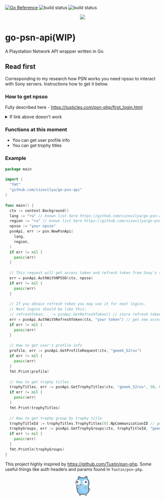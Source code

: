 [![Go Reference](https://pkg.go.dev/badge/github.com/sizovilya/go-psn-api.svg)](https://pkg.go.dev/github.com/sizovilya/go-psn-api)
![build status](https://github.com/sizovilya/go-psn-api/actions/workflows/go.yml/badge.svg?branch=main)
![build status](https://github.com/sizovilya/go-psn-api/actions/workflows/golangci-lint.yml/badge.svg?branch=main)
<p align="center"><img src="assets/gopher_ps_gamer.png" width="250"></p>

# go-psn-api(WIP)
A Playstation Network API wrapper written in Go.
## Read first
Corresponding to my research how PSN works you need npsso to interact with Sony servers.
Instructions how to get it below.  
### How to get npsso  
Fully described here - https://tusticles.com/psn-php/first_login.html
<details>
<summary>
If link above doesn't work
</summary>

Copy this js code:   
```javascript
(function(open) {
    XMLHttpRequest.prototype.open = function(method, url, async, user, pass) {

        this.addEventListener("readystatechange", function() {
            if (this.readyState == XMLHttpRequest.DONE) {
                let response = JSON.parse(this.responseText);

                if (response && "npsso" in response) {
                    console.log('found npsso', response.npsso);
                }
            }
        }, false);

        open.call(this, method, url, async, user, pass);
    };

    window.onbeforeunload = function(){
        return 'Are you sure you want to leave?';
    };

})(XMLHttpRequest.prototype.open);
```
 - Navigate to https://account.sonyentertainmentnetwork.com/ in your browser and open your browser’s developer console
 - Paste the above Javascript into the console and then login.
 - After the login flow is completed, you should see a new log in the developer console that looks like: found npsso <64 character code>. Copy that 64 character code.
</details>

### Functions at this moment 
- You can get user profile info
- You can get trophy titles


### Example    
```go
package main

import (
  "fmt"
  "github.com/sizovilya/go-psn-api"
)

func main() {
  ctx := context.Background()
  lang := "ru" // known list here https://github.com/sizovilya/go-psn-api/blob/main/langs.go, some languages in list are wrong and unsupported now, feel free to investigate for your own
  region := "ru" // known list here https://github.com/sizovilya/go-psn-api/blob/main/regions.go, some regions in list are wrong and unsupported now, feel free to investigate for your own
  npsso := "your npsso"
  psnApi, err := psn.NewPsnApi(
    lang,
    region,
  )
  if err != nil {
    panic(err)
  }

  // This request will get access token and refresh token from Sony's servers
  err = psnApi.AuthWithNPSSO(ctx, npsso)
  if err != nil {
    panic(err)
  }

  // If you obtain refresh token you may use it for next logins.
  // Next logins should be like this:
  // refreshToken, _ := psnApi.GetRefreshToken() // store refresh token somewhere for future logins by psnApi.AuthWithRefreshToken method
  err = psnApi.AuthWithRefreshToken(ctx, "your token") // get new access token
  if err != nil {
    panic(err)
  }

  // How to get user's profile info
  profile, err := psnApi.GetProfileRequest(ctx, "geeek_52rus")
  if err != nil {
    panic(err)
  }
  fmt.Print(profile)

  // How to get trophy titles
  trophyTitles, err := psnApi.GetTrophyTitles(ctx, "geeek_52rus", 50, 0)
  if err != nil {
    panic(err)
  }
  fmt.Print(trophyTitles)

  // How to get trophy group by trophy title
  trophyTitleId := trophyTitles.TrophyTitles[0].NpCommunicationID // get first of them
  trophyGroups, err := psnApi.GetTrophyGroups(ctx, trophyTitleId, "geeek_52rus")
  if err != nil {
    panic(err)
  }
  fmt.Println(trophyGroups)
}

```
This project highly inspired by https://github.com/Tustin/psn-php. Some useful things like auth headers and params found in `Tustin/psn-php`. 
<p align="center"> <img src="assets/gopher-dance.gif"> </p>